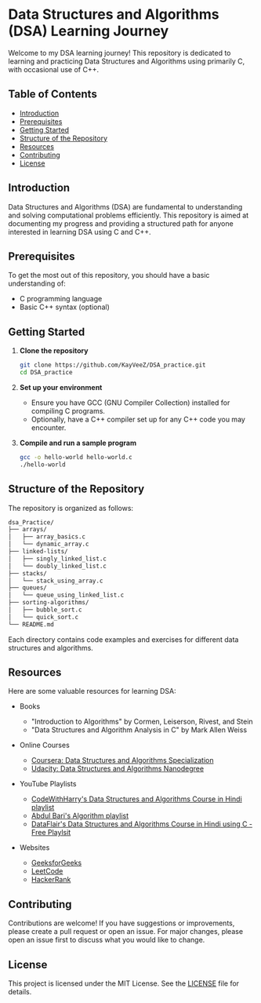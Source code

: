 # Data Structures and Algorithms (DSA) Learning Journey

Welcome to my DSA learning journey! This repository is dedicated to learning and practicing Data Structures and Algorithms using primarily C, with occasional use of C++.

## Table of Contents

- [Introduction](#introduction)
- [Prerequisites](#prerequisites)
- [Getting Started](#getting-started)
- [Structure of the Repository](#structure-of-the-repository)
- [Resources](#resources)
- [Contributing](#contributing)
- [License](#license)

## Introduction

Data Structures and Algorithms (DSA) are fundamental to understanding and solving computational problems efficiently. This repository is aimed at documenting my progress and providing a structured path for anyone interested in learning DSA using C and C++.

## Prerequisites

To get the most out of this repository, you should have a basic understanding of:
- C programming language
- Basic C++ syntax (optional)

## Getting Started

1. **Clone the repository**
   ```sh
   git clone https://github.com/KayVeeZ/DSA_practice.git
   cd DSA_practice
   ```
2. **Set up your environment**

    - Ensure you have GCC (GNU Compiler Collection) installed for compiling C programs.
    - Optionally, have a C++ compiler set up for any C++ code you may encounter.

3. **Compile and run a sample program**

   ```sh
   gcc -o hello-world hello-world.c
   ./hello-world
   ```

## Structure of the Repository
The repository is organized as follows:

```sh
dsa_Practice/
├── arrays/
│   ├── array_basics.c
│   └── dynamic_array.c
├── linked-lists/
│   ├── singly_linked_list.c
│   └── doubly_linked_list.c
├── stacks/
│   └── stack_using_array.c
├── queues/
│   └── queue_using_linked_list.c
├── sorting-algorithms/
│   ├── bubble_sort.c
│   └── quick_sort.c
└── README.md
```

Each directory contains code examples and exercises for different data structures and algorithms.

## Resources

Here are some valuable resources for learning DSA:
- Books
   - "Introduction to Algorithms" by Cormen, Leiserson, Rivest, and Stein
   - "Data Structures and Algorithm Analysis in C" by Mark Allen Weiss

- Online Courses
   - [Coursera: Data Structures and Algorithms Specialization](https://www.coursera.org/specializations/data-structures-algorithms)
   - [Udacity: Data Structures and Algorithms Nanodegree](https://www.udacity.com/course/data-structures-and-algorithms-nanodegree--nd256)

- YouTube Playlists
   - [CodeWithHarry's Data Structures and Algorithms Course in Hindi playlist](https://www.youtube.com/playlist?list=PLu0W_9lII9ahIappRPN0MCAgtOu3lQjQi)
   - [Abdul Bari's Algorithm playlist](https://www.youtube.com/playlist?list=PLDN4rrl48XKpZkf03iYFl-O29szjTrs_O)
   - [DataFlair's Data Structures and Algorithms Course in Hindi using C - Free Playlsit](https://www.youtube.com/playlist?list=PLf0LpPWikpPfA_vez2NndnYuQy6WkpTzc)

- Websites
   - [GeeksforGeeks](https://www.geeksforgeeks.org/)
   - [LeetCode](https://leetcode.com/)
   - [HackerRank](https://www.hackerrank.com/)

## Contributing

Contributions are welcome! If you have suggestions or improvements, please create a pull request or open an issue. For major changes, please open an issue first to discuss what you would like to change.

## License

This project is licensed under the MIT License. See the [LICENSE](LICENSE) file for details.
